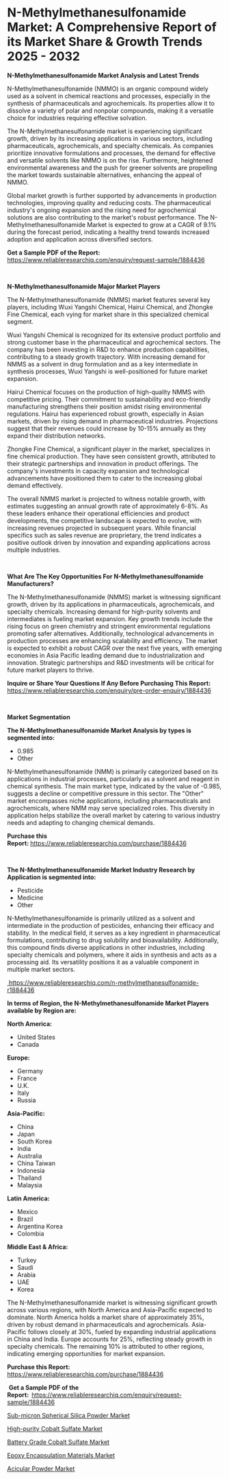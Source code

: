 <p><h1>N-Methylmethanesulfonamide Market: A Comprehensive Report of its Market Share & Growth Trends 2025 - 2032</h1></p><p><strong>N-Methylmethanesulfonamide Market Analysis and Latest Trends</strong></p>
<p><p>N-Methylmethanesulfonamide (NMMO) is an organic compound widely used as a solvent in chemical reactions and processes, especially in the synthesis of pharmaceuticals and agrochemicals. Its properties allow it to dissolve a variety of polar and nonpolar compounds, making it a versatile choice for industries requiring effective solvation.</p><p>The N-Methylmethanesulfonamide market is experiencing significant growth, driven by its increasing applications in various sectors, including pharmaceuticals, agrochemicals, and specialty chemicals. As companies prioritize innovative formulations and processes, the demand for effective and versatile solvents like NMMO is on the rise. Furthermore, heightened environmental awareness and the push for greener solvents are propelling the market towards sustainable alternatives, enhancing the appeal of NMMO.</p><p>Global market growth is further supported by advancements in production technologies, improving quality and reducing costs. The pharmaceutical industry's ongoing expansion and the rising need for agrochemical solutions are also contributing to the market's robust performance. The N-Methylmethanesulfonamide Market is expected to grow at a CAGR of 9.1% during the forecast period, indicating a healthy trend towards increased adoption and application across diversified sectors.</p></p>
<p><strong>Get a Sample PDF of the Report:&nbsp;</strong> <a href="https://www.reliableresearchiq.com/enquiry/request-sample/1884436?utm_campaign=1834&utm_medium=2&utm_source=Github&utm_content=ia&utm_term=03042025&utm_id=n-methylmethanesulfonamide">https://www.reliableresearchiq.com/enquiry/request-sample/1884436</a></p>
<p>&nbsp;</p>
<p><strong>N-Methylmethanesulfonamide Major Market Players</strong></p>
<p><p>The N-Methylmethanesulfonamide (NMMS) market features several key players, including Wuxi Yangshi Chemical, Hairui Chemical, and Zhongke Fine Chemical, each vying for market share in this specialized chemical segment.</p><p>Wuxi Yangshi Chemical is recognized for its extensive product portfolio and strong customer base in the pharmaceutical and agrochemical sectors. The company has been investing in R&D to enhance production capabilities, contributing to a steady growth trajectory. With increasing demand for NMMS as a solvent in drug formulation and as a key intermediate in synthesis processes, Wuxi Yangshi is well-positioned for future market expansion.</p><p>Hairui Chemical focuses on the production of high-quality NMMS with competitive pricing. Their commitment to sustainability and eco-friendly manufacturing strengthens their position amidst rising environmental regulations. Hairui has experienced robust growth, especially in Asian markets, driven by rising demand in pharmaceutical industries. Projections suggest that their revenues could increase by 10-15% annually as they expand their distribution networks.</p><p>Zhongke Fine Chemical, a significant player in the market, specializes in fine chemical production. They have seen consistent growth, attributed to their strategic partnerships and innovation in product offerings. The company's investments in capacity expansion and technological advancements have positioned them to cater to the increasing global demand effectively.</p><p>The overall NMMS market is projected to witness notable growth, with estimates suggesting an annual growth rate of approximately 6-8%. As these leaders enhance their operational efficiencies and product developments, the competitive landscape is expected to evolve, with increasing revenues projected in subsequent years. While financial specifics such as sales revenue are proprietary, the trend indicates a positive outlook driven by innovation and expanding applications across multiple industries.</p></p>
<p>&nbsp;</p>
<p><strong>What Are The Key Opportunities For N-Methylmethanesulfonamide Manufacturers?</strong></p>
<p><p>The N-Methylmethanesulfonamide (NMMS) market is witnessing significant growth, driven by its applications in pharmaceuticals, agrochemicals, and specialty chemicals. Increasing demand for high-purity solvents and intermediates is fueling market expansion. Key growth trends include the rising focus on green chemistry and stringent environmental regulations promoting safer alternatives. Additionally, technological advancements in production processes are enhancing scalability and efficiency. The market is expected to exhibit a robust CAGR over the next five years, with emerging economies in Asia Pacific leading demand due to industrialization and innovation. Strategic partnerships and R&D investments will be critical for future market players to thrive.</p></p>
<p><strong>Inquire or Share Your Questions If Any Before Purchasing This Report:</strong> <a href="https://www.reliableresearchiq.com/enquiry/pre-order-enquiry/1884436?utm_campaign=1834&utm_medium=2&utm_source=Github&utm_content=ia&utm_term=03042025&utm_id=n-methylmethanesulfonamide">https://www.reliableresearchiq.com/enquiry/pre-order-enquiry/1884436</a></p>
<p>&nbsp;</p>
<p><strong>Market Segmentation</strong></p>
<p><strong>The N-Methylmethanesulfonamide Market Analysis by types is segmented into:</strong></p>
<p><ul><li>0.985</li><li>Other</li></ul></p>
<p><p>N-Methylmethanesulfonamide (NMM) is primarily categorized based on its applications in industrial processes, particularly as a solvent and reagent in chemical synthesis. The main market type, indicated by the value of -0.985, suggests a decline or competitive pressure in this sector. The "Other" market encompasses niche applications, including pharmaceuticals and agrochemicals, where NMM may serve specialized roles. This diversity in application helps stabilize the overall market by catering to various industry needs and adapting to changing chemical demands.</p></p>
<p><strong>Purchase this Report:&nbsp;</strong><a href="https://www.reliableresearchiq.com/purchase/1884436?utm_campaign=1834&utm_medium=2&utm_source=Github&utm_content=ia&utm_term=03042025&utm_id=n-methylmethanesulfonamide">https://www.reliableresearchiq.com/purchase/1884436</a></p>
<p>&nbsp;</p>
<p><strong>The N-Methylmethanesulfonamide Market Industry Research by Application is segmented into:</strong></p>
<p><ul><li>Pesticide</li><li>Medicine</li><li>Other</li></ul></p>
<p><p>N-Methylmethanesulfonamide is primarily utilized as a solvent and intermediate in the production of pesticides, enhancing their efficacy and stability. In the medical field, it serves as a key ingredient in pharmaceutical formulations, contributing to drug solubility and bioavailability. Additionally, this compound finds diverse applications in other industries, including specialty chemicals and polymers, where it aids in synthesis and acts as a processing aid. Its versatility positions it as a valuable component in multiple market sectors.</p></p>
<p><a href="https://www.reliableresearchiq.com/n-methylmethanesulfonamide-r1884436?utm_campaign=1834&utm_medium=2&utm_source=Github&utm_content=ia&utm_term=03042025&utm_id=n-methylmethanesulfonamide">&nbsp;https://www.reliableresearchiq.com/n-methylmethanesulfonamide-r1884436</a></p>
<p><strong>In terms of Region, the N-Methylmethanesulfonamide Market Players available by Region are:</strong></p>
<p>
    <p> <strong> North America: </strong>
        <ul>
            <li>United States</li>
            <li>Canada</li>
        </ul>
        </p> 
    <p> <strong> Europe: </strong>
        <ul>
            <li>Germany</li>
            <li>France</li>
            <li>U.K.</li>
            <li>Italy</li>
            <li>Russia</li>
        </ul>
        </p> 
    <p> <strong> Asia-Pacific: </strong>
        <ul>
            <li>China</li>
            <li>Japan</li>
            <li>South Korea</li>
            <li>India</li>
            <li>Australia</li>
            <li>China Taiwan</li>
            <li>Indonesia</li>
            <li>Thailand</li>
            <li>Malaysia</li>
        </ul>
        </p> 
    <p> <strong> Latin America: </strong>
        <ul>
            <li>Mexico</li>
            <li>Brazil</li>
            <li>Argentina Korea</li>
            <li>Colombia</li>
        </ul>
        </p> 
    <p> <strong> Middle East & Africa: </strong>
        <ul>
            <li>Turkey</li>
            <li>Saudi</li>
            <li>Arabia</li>
            <li>UAE</li>
            <li>Korea</li>
        </ul>
    </p>
    </p>
<p><p>The N-Methylmethanesulfonamide market is witnessing significant growth across various regions, with North America and Asia-Pacific expected to dominate. North America holds a market share of approximately 35%, driven by robust demand in pharmaceuticals and agrochemicals. Asia-Pacific follows closely at 30%, fueled by expanding industrial applications in China and India. Europe accounts for 25%, reflecting steady growth in specialty chemicals. The remaining 10% is attributed to other regions, indicating emerging opportunities for market expansion.</p></p>
<p><strong>Purchase this Report: </strong><a href="https://www.reliableresearchiq.com/purchase/1884436?utm_campaign=1834&utm_medium=2&utm_source=Github&utm_content=ia&utm_term=03042025&utm_id=n-methylmethanesulfonamide">https://www.reliableresearchiq.com/purchase/1884436</a></p>
<p>&nbsp;<strong>Get a Sample PDF of the Report:&nbsp;&nbsp;</strong><a href="https://www.reliableresearchiq.com/enquiry/request-sample/1884436?utm_campaign=1834&utm_medium=2&utm_source=Github&utm_content=ia&utm_term=03042025&utm_id=n-methylmethanesulfonamide">https://www.reliableresearchiq.com/enquiry/request-sample/1884436</a></p>
<p><strong></strong></p>
<p><p><a href="https://github.com/myongfranzcs/Market-Research-Report-List-1/blob/main/sub-micron-spherical-silica-powder-market.md?utm_campaign=1834&utm_medium=2&utm_source=Github&utm_content=ia&utm_term=03042025&utm_id=n-methylmethanesulfonamide">Sub-micron Spherical Silica Powder Market</a></p><p><a href="https://github.com/klenaestien23/Market-Research-Report-List-1/blob/main/high-purity-cobalt-sulfate-market.md?utm_campaign=1834&utm_medium=2&utm_source=Github&utm_content=ia&utm_term=03042025&utm_id=n-methylmethanesulfonamide">High-purity Cobalt Sulfate Market</a></p><p><a href="https://github.com/mismannely/Market-Research-Report-List-1/blob/main/battery-grade-cobalt-sulfate-market.md?utm_campaign=1834&utm_medium=2&utm_source=Github&utm_content=ia&utm_term=03042025&utm_id=n-methylmethanesulfonamide">Battery Grade Cobalt Sulfate Market</a></p><p><a href="https://github.com/biandnikelrs/Market-Research-Report-List-1/blob/main/epoxy-encapsulation-materials-market.md?utm_campaign=1834&utm_medium=2&utm_source=Github&utm_content=ia&utm_term=03042025&utm_id=n-methylmethanesulfonamide">Epoxy Encapsulation Materials Market</a></p><p><a href="https://github.com/tentandyik/Market-Research-Report-List-1/blob/main/acicular-powder-market.md?utm_campaign=1834&utm_medium=2&utm_source=Github&utm_content=ia&utm_term=03042025&utm_id=n-methylmethanesulfonamide">Acicular Powder Market</a></p></p>